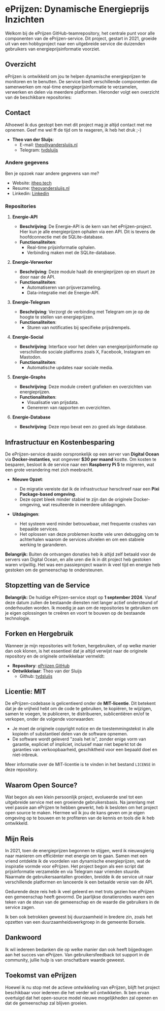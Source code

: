 # ePrijzen: Dynamische Energieprijs Inzichten

Welkom bij de ePrijzen GitHub-teamrepository, het centrale punt voor alle componenten van de ePrijzen-service. Dit project, gestart in 2021, groeide uit van een hobbyproject naar een uitgebreide service die duizenden gebruikers van energieprijsinformatie voorziet.

## Overzicht

ePrijzen is ontwikkeld om jou te helpen dynamische energieprijzen te monitoren en te benutten. De service biedt verschillende componenten die samenwerken om real-time energieprijsinformatie te verzamelen, verwerken en delen via meerdere platformen. Hieronder volgt een overzicht van de beschikbare repositories:

## Contact

Alhoewel ik dus gestopt ben met dit project mag je altijd contact met me opnemen. Geef me wel ff de tijd om te reageren, ik heb het druk ;-)

- **Theo van der Sluijs**: 
  - E-mail: [theo@vandersluijs.nl](mailto:theo@vandersluijs.nl)
  - Telegram: [tvdsluijs](https://t.me/tvdsluijs)

### Andere gegevens

Ben je opzoek naar andere gegevens van me?
- Website: [itheo.tech](https://itheo.tech)
- Resume: [theovandersluijs.nl](https://theovandersluijs.nl)
- Linkedin: [Linkedin](https://www.linkedin.com/in/tvandersluijs/)

### Repositories

1. **Energie-API**
   - **Beschrijving**: De Energie-API is de kern van het ePrijzen-project. Hier kun je alle energieprijzen ophalen via een API. Dit is tevens de hoofdconnectie met de SQLite-database.
   - **Functionaliteiten**:
     - Real-time prijsinformatie ophalen.
     - Verbinding maken met de SQLite-database.

2. **Energie-Verwerker**
   - **Beschrijving**: Deze module haalt de energieprijzen op en stuurt ze door naar de API.
   - **Functionaliteiten**:
     - Automatiseren van prijsverzameling.
     - Data-integratie met de Energie-API.

3. **Energie-Telegram**
   - **Beschrijving**: Verzorgt de verbinding met Telegram om je op de hoogte te stellen van energieprijzen.
   - **Functionaliteiten**:
     - Sturen van notificaties bij specifieke prijsdrempels.

4. **Energie-Social**
   - **Beschrijving**: Interface voor het delen van energieprijsinformatie op verschillende sociale platforms zoals X, Facebook, Instagram en Mastodon.
   - **Functionaliteiten**:
     - Automatische updates naar sociale media.

5. **Energie-Graphs**
   - **Beschrijving**: Deze module creëert grafieken en overzichten van energieprijzen.
   - **Functionaliteiten**:
     - Visualisatie van prijsdata.
     - Genereren van rapporten en overzichten.

6. **Energie-Database**
   - **Beschrijving**: Deze repo bevat een zo goed als lege database.
       

## Infrastructuur en Kostenbesparing

De ePrijzen-service draaide oorspronkelijk op een server van **Digital Ocean** via **Docker-instanties**, wat ongeveer **$30 per maand** kostte. Om kosten te besparen, besloot ik de service naar een **Raspberry Pi 5** te migreren, wat een grote verandering met zich meebracht.

- **Nieuwe Opzet**:
  - De migratie vereiste dat ik de infrastructuur herschreef naar een **Pixi Package-based omgeving**.
  - Deze opzet bleek minder stabiel te zijn dan de originele Docker-omgeving, wat resulteerde in meerdere uitdagingen.

- **Uitdagingen**:
  - Het systeem werd minder betrouwbaar, met frequente crashes van bepaalde services.
  - Het oplossen van deze problemen kostte vele uren debugging om te achterhalen waarom de services uitvielen en om een stabiele werking te garanderen.

**Belangrijk:** Buiten de ontvangen donaties heb ik altijd zelf betaald voor de servers van Digital Ocean, en alle uren die ik in dit project heb gestoken waren vrijwillig. Het was een passieproject waarin ik veel tijd en energie heb gestoken om de gemeenschap te ondersteunen.

## Stopzetting van de Service

**Belangrijk:** De huidige ePrijzen-service stopt op **1 september 2024**. Vanaf deze datum zullen de bestaande diensten niet langer actief ondersteund of onderhouden worden. Ik moedig je aan om de repositories te gebruiken om je eigen oplossingen te creëren en voort te bouwen op de bestaande technologie.

## Forken en Hergebruik

Wanneer je mijn repositories wilt forken, hergebruiken, of op welke manier dan ook klonen, is het essentieel dat je altijd verwijst naar de originele repository en de originele ontwikkelaar vermeldt:

- **Repository**: [ePrijzen GitHub](https://github.com/ePrijzen/)
- **Ontwikkelaar**: Theo van der Sluijs
  - Github: [tvdsluijs](https://github.com/tvdsluijs)


## Licentie: MIT

De ePrijzen-codebase is gelicentieerd onder de **MIT-licentie**. Dit betekent dat je de vrijheid hebt om de code te gebruiken, te kopiëren, te wijzigen, samen te voegen, te publiceren, te distribueren, sublicentiëren en/of te verkopen, onder de volgende voorwaarden:

- Je moet de originele copyright notice en de toestemmingstekst in alle kopieën of substantieel delen van de software opnemen.
- De software wordt geleverd "zoals het is", zonder enige vorm van garantie, expliciet of impliciet, inclusief maar niet beperkt tot de garanties van verkoopbaarheid, geschiktheid voor een bepaald doel en niet-inbreuk.

Meer informatie over de MIT-licentie is te vinden in het bestand `LICENSE` in deze repository.

## Waarom Open Source?

Wat begon als een klein persoonlijk project, evolueerde snel tot een uitgebreide service met een groeiende gebruikersbasis. Na jarenlang met veel passie aan ePrijzen te hebben gewerkt, heb ik besloten om het project open source te maken. Hiermee wil ik jou de kans geven om je eigen omgeving op te bouwen en te profiteren van de kennis en tools die ik heb ontwikkeld.

## Mijn Reis

In 2021, toen de energieprijzen begonnen te stijgen, werd ik nieuwsgierig naar manieren om efficiënter met energie om te gaan. Samen met een vriend ontdekte ik de voordelen van dynamische energieprijzen, wat de inspiratie vormde voor ePrijzen. Het project begon als een script dat prijsinformatie verzamelde en via Telegram naar vrienden stuurde. Naarmate de gebruikersaantallen groeiden, breidde ik de service uit naar verschillende platformen en lanceerde ik een betaalde versie van de API.

Gedurende deze reis heb ik veel geleerd en met trots gezien hoe ePrijzen een gemeenschap heeft gevormd. De jaarlijkse donatierondes waren een teken van de steun van de gemeenschap en de waarde die gebruikers in de service zagen.

Ik ben ook betrokken geweest bij duurzaamheid in bredere zin, zoals het opzetten van een duurzaamheidswerkgroep in de gemeente Borsele.

## Dankwoord

Ik wil iedereen bedanken die op welke manier dan ook heeft bijgedragen aan het succes van ePrijzen. Van gebruikersfeedback tot support in de community, jullie hulp is van onschatbare waarde geweest.

## Toekomst van ePrijzen

Hoewel ik nu stop met de actieve ontwikkeling van ePrijzen, blijft het project beschikbaar voor iedereen die het verder wil ontwikkelen. Ik ben ervan overtuigd dat het open-source model nieuwe mogelijkheden zal openen en dat de gemeenschap zal blijven groeien.
